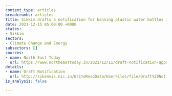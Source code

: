 ```yaml
---
content_type: articles
breadcrumbs: articles
title: Sikkim drafts a notification for banning plastic water bottles in the state
date: 2021-12-15 05:00:00 +0000
states:
- Sikkim
sectors:
- Climate Change and Energy
subsectors: []
sources:
- name: North East Today
  url: https://www.northeasttoday.in/2021/12/11/draft-notification-approved-on-banning-plastic-water-bottles-in-state-of-sikkim/
details:
- name: Draft Notification
  url: http://sikenvis.nic.in/WriteReadData/UserFiles/file/Draft%20Notification_Plastic%20Water%20Bottles.pdf?fbclid=IwAR21LQtn5f5C3mhuNNfNTLljAwq7FXPJvQ3XZHwDgnVG7iPx9XiZzNbA0cg
is_analysis: false

---
```

